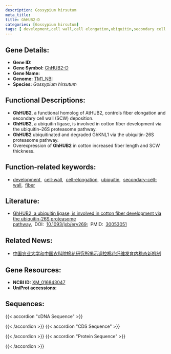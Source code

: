 ```yaml
---
description: Gossypium hirsutum
meta_title:
title: GhHUB2-D
categories: [Gossypium hirsutum]
tags: [ development,cell wall,cell elongation,ubiquitin,secondary cell wall,fiber ]
---
```


## Gene Details:
- **Gene ID:**	[]()
- **Gene Symbol:** <u>GhHUB2-D</u>
- **Gene Name:** 
- **Genome:** [TM1_NBI](https://yanglab.hzau.edu.cn/CottonMD/download.1)
- **Species:** *Gossypium hirsutum*

## Functional Descriptions:
   - **GhHUB2**, a functional homolog of AtHUB2, controls fiber elongation and secondary cell wall (SCW) deposition.
   - **GhHUB2**, a ubiquitin ligase, is involved in cotton fiber development via the ubiquitin–26S proteasome pathway.
   - **GhHUB2** ubiquitinated and degraded GhKNL1 via the ubiquitin-26S proteasome pathway.
   - Overexpression of **GhHUB2** in cotton increased fiber length and SCW thickness.

## Function-related keywords:
   - [development](/tags/development/),&nbsp;&nbsp;[cell-wall](/tags/cell-wall/),&nbsp;&nbsp;[cell-elongation](/tags/cell-elongation/),&nbsp;&nbsp;[ubiquitin](/tags/ubiquitin/),&nbsp;&nbsp;[secondary-cell-wall](/tags/secondary-cell-wall/),&nbsp;&nbsp;[fiber](/tags/fiber/)

## Literature:
   - [GhHUB2, a ubiquitin ligase, is involved in cotton fiber development via the ubiquitin-26S proteasome pathway.]( https://academic.oup.com/jxb/article/69/21/5059/5056425?login=true)&nbsp;&nbsp;DOI:&nbsp;&nbsp;[10.1093/jxb/ery269](https://academic.oup.com/jxb/article/69/21/5059/5056425?login=true);&nbsp;&nbsp;PMID:&nbsp;&nbsp;[30053051](https://pubmed.ncbi.nlm.nih.gov/30053051/)

## Related News:
   - [中国农业大学和中国农科院棉花研究所揭示调控棉花纤维发育内稳态新机制](https://mp.weixin.qq.com/s?__biz=MzIyOTY2NDYyNQ==&mid=2247489711&idx=2&sn=bd86cd9692417401df52fd3d24906458&chksm=e8be6ab1dfc9e3a7783768980647a1ccd12c0666116783661490967489152ca9cd09e285df9f&scene=27#wechat_redirect)

## Gene Resources:
- **NCBI ID:**  [XM_016843047](https://www.ncbi.nlm.nih.gov/gene/?term=XM_016843047)
- **UniProt accessions:** [](https://www.uniprot.org/uniprotkb//entry)



## Sequences:
{{< accordion "cDNA Sequence" >}}

{{< /accordion >}}
{{< accordion "CDS Sequence" >}}

{{< /accordion >}}
{{< accordion "Protein Sequence" >}}

{{< /accordion >}}
